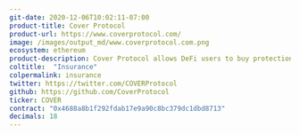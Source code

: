 ```yaml
---
git-date: 2020-12-06T10:02:11-07:00
product-title: Cover Protocol
product-url: https://www.coverprotocol.com/
image: /images/output_md/www.coverprotocol.com.png
ecosystem: ethereum
product-description: Cover Protocol allows DeFi users to buy protection against smart contract risk.
coltitle:  "Insurance"
colpermalink: insurance
twitter: https://twitter.com/COVERProtocol
github: https://github.com/CoverProtocol
ticker: COVER
contract: "0x4688a8b1f292fdab17e9a90c8bc379dc1dbd8713"
decimals: 18
---
```

